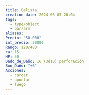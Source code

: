 ```yaml
---
title: Balista
creation date: 2024-03-05 20:04
tags:
  - type/object
  - bar/arm
aliases: 
Precio: "50.000"
int_precio: 50000
Rango: 120/480
ca: 15
HP: 50
Dado_de_Daño: 16 (3d10) perforación
Bon_Daño: "+6"
Acciones:
  - cargar
  - apuntar
  - fuego
---
```

